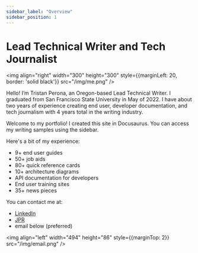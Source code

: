 ```yaml
---
sidebar_label: "Overview"
sidebar_position: 1
---
```


# Lead Technical Writer and Tech Journalist

<img align="right" width="300" height="300" style={{marginLeft: 20, border: 'solid black'}} src="/img/me.png" />

Hello! I’m Tristan Perona, an Oregon-based Lead Technical Writer.
I graduated from San Francisco State University in May of 2022.
I have about two years of experience creating end user, developer documentation, and tech journalism with 4 years total in the writing industry.

Welcome to my portfolio! I created this site in Docusaurus.
You can access my writing samples using the sidebar.

Here's a bit of my experience:

- 9+ end user guides
- 50+ job aids
- 80+ quick reference cards
- 10+ architecture diagrams
- API documentation for developers
- End user training sites
- 35+ news pieces

You can contact me at:

- [LinkedIn](https://www.linkedin.com/in/tristan-perona/)
- [JPR](https://gfxspeak.com/author/tristanjonpeddie-com/)
- email below \(preferred\)

<img align="left" width="494" height="86" style={{marginTop: 2}} src="/img/email.png" />
